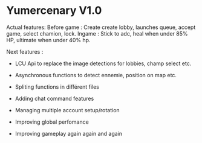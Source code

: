# Yumercenary V1.0

Actual features:
Before game :
Create create lobby, launches queue, accept game, select chamion, lock.
Ingame :
Stick to adc, heal when under 85% HP, ultimate when under 40% hp.


Next features :
- LCU Api to replace the image detections for lobbies, champ select etc.

- Asynchronous functions to detect ennemie, position on map etc.

- Spliting functions in différent files

- Adding chat command features

- Managing multiple account setup/rotation

- Improving global perfomance

- Improving gameplay again again and again
